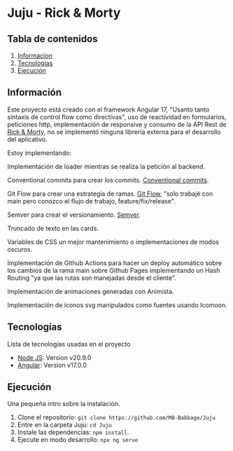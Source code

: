 # Juju - Rick & Morty

## Tabla de contenidos

1. [Informacion](#información)
2. [Tecnologias](#tecnologías)
3. [Ejecución](#ejecución)

## Información

Este proyecto está creado con el framework Angular 17, "Usanto tanto sintaxis de control flow como directivas", uso de reactividad en formularios, peticiones http, implementación de responsive y consumo de la API Rest de [Rick & Morty](https://rickandmortyapi.com/documentation), no se implementó ninguna librería externa para el desarrollo del aplicativo.

Estoy implementando:

Implementación de loader mientras se realiza la petición al backend.

Conventional commits para crear los commits. [Conventional commits](https://www.conventionalcommits.org/en/v1.0.0/).

Git Flow para crear una estrategia de ramas. [Git Flow](https://nvie.com/posts/a-successful-git-branching-model/), "solo trabajé con main pero conozco el flujo de trabajo, feature/fix/release".

Semver para crear el versionamiento. [Semver](https://semver.org/).

Truncado de texto en las cards.

Variables de CSS un mejor mantenimiento o implementaciones de modos oscuros.

Implementación de Github Actions para hacer un deploy automático sobre los cambios de la rama main sobre Github Pages implementando un Hash Routing "ya que las rutas son manejadas desde el cliente".

Implementación de animaciones generadas con Animista.

Implementación de iconos svg manipulados como fuentes usando Icomoon.

## Tecnologías

Lista de tecnologías usadas en el proyecto

- [Node JS](https://nodejs.org/en/): Version v20.9.0
- [Angular](https://www.npmjs.com/package/@angular/cli): Version v17.0.0

## Ejecución

Una pequeña intro sobre la instalación.

1. Clone el repositorio: `git clone https://github.com/M8-Babbage/Juju`
2. Entre en la carpeta Juju: `cd Juju`
3. Instale las dependencias: `npm install`.
4. Ejecute en modo desarrollo: `npx ng serve`
